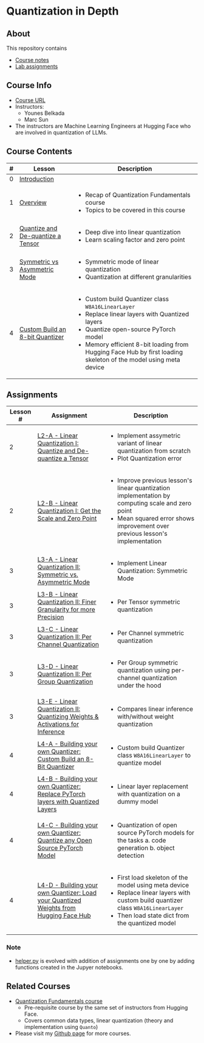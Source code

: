 # Quantization in Depth

## About

This repository contains

- [Course notes](#course-contents)
- [Lab assignments](#assignments)

## Course Info

- [Course URL](https://www.deeplearning.ai/short-courses/quantization-in-depth/)
- Instructors:
  - Younes Belkada
  - Marc Sun
- The instructors are Machine Learning Engineers at Hugging Face who are involved in quantization of LLMs.

## Course Contents

|#|Lesson    |       Description     |
|-|----------|-----------------------|
|0|[Introduction](./notes/Lesson_0.md)||
|1|[Overview](./notes/Lesson_1.md)|<ul><li>Recap of Quantization Fundamentals course</li><li>Topics to be covered in this course</li></ul>|
|2|[Quantize and De-quantize a Tensor](./notes/Lesson_2.md)|<ul><li>Deep dive into linear quantization</li><li>Learn scaling factor and zero point</li></ul>|
|3|[Symmetric vs Asymmetric Mode](./notes/Lesson_3.md)|<ul><li>Symmetric mode of linear quantization</li><li>Quantization at different granularities</li></ul>|
|4|[Custom Build an 8-bit Quantizer](./notes/Lesson_4.md)|<ul><li>Custom build Quantizer class `W8A16LinearLayer`</li><li>Replace linear layers with Quantized layers</li><li>Quantize open-source PyTorch model</li><li>Memory efficient 8-bit loading from Hugging Face Hub by first loading skeleton of the model using meta device</li></ul>|

## Assignments

|Lesson #|Assignment|Description|
|--------|----------|-----------|
|2|[L2-A - Linear Quantization I: Quantize and De-quantize a Tensor](./notes/Lesson_2.md#notebook-quantize-and-de-quantize-a-tensor)|<ul><li>Implement assymetric variant of linear quantization from scratch</li><li>Plot Quantization error</li></ul>|
|2|[L2-B - Linear Quantization I: Get the Scale and Zero Point](./notes/Lesson_2.md#notebook-get-scale-and-zero-point)|<ul><li>Improve previous lesson's linear quantization implementation by computing scale and zero point</li><li>Mean squared error shows improvement over previous lesson's implementation</li></ul>|
|3|[L3-A - Linear Quantization II: Symmetric vs. Asymmetric Mode](./notes/Lesson_3.md#notebook-linear-quantization-symmetric-mode)|<ul><li>Implement Linear Quantization: Symmetric Mode</li></ul>|
|3|[L3-B - Linear Quantization II: Finer Granularity for more Precision](./notes/Lesson_3.md#notebook-per-tensor-quantization)|<ul><li>Per Tensor symmetric quantization</li></ul>|
|3|[L3-C - Linear Quantization II: Per Channel Quantization](./notes/Lesson_3.md#notebook-per-channel-quantization)|<ul><li>Per Channel symmetric quantization</li></ul>|
|3|[L3-D - Linear Quantization II: Per Group Quantization](./notes/Lesson_3.md#notebook-per-group-quantization)|<ul><li>Per Group symmetric quantization using per-channel quantization under the hood</li></ul>|
|3|[L3-E - Linear Quantization II: Quantizing Weights & Activations for Inference](./notes/Lesson_3.md#notebook-quantizing-weights--activations-for-inference)|<ul><li>Compares linear inference with/without weight quantization</li></ul>|
|4|[L4-A - Building your own Quantizer: Custom Build an 8-Bit Quantizer](./notes/Lesson_4.md#notebook-step-1-build-your-own-quantizer)|<ul><li>Custom build Quantizer class `W8A16LinearLayer` to quantize model</li></ul>|
|4|[L4-B - Building your own Quantizer: Replace PyTorch layers with Quantized Layers](./notes/Lesson_4.md#notebook-step-2-replace-pytorch-layers-with-quantized-layers)|<ul><li>Linear layer replacement with quantization on a dummy model</li></ul>|
|4|[L4-C - Building your own Quantizer: Quantize any Open Source PyTorch Model](./notes/Lesson_4.md#notebook-step-3-quantize-any-open-source-pytorch-model)|<ul><li>Quantization of open source PyTorch models for the tasks a. code generation b. object detection</li></ul>|
|4|[L4-D - Building your own Quantizer: Load your Quantized Weights from Hugging Face Hub](./notes/Lesson_4.md#notebook-step-4-load-your-quantized-weights-from-hugging-face-hub)|<ul><li>First load skeleton of the model using meta device</li><li>Replace linear layers with custom build quantizer class `W8A16LinearLayer`</li><li>Then load state dict from the quantized model</li></ul>|

### Note

- [helper.py](./code/helper.py) is evolved with addition of assignments one by one by adding functions created in the Jupyer notebooks.

## Related Courses

- [Quantization Fundamentals course](https://github.com/kaushikacharya/Quantization_Fundamentals)
  - Pre-requisite course by the same set of instructors from Hugging Face.
  - Covers common data types, linear quantization (theory and implementation using `Quanto`)
- Please visit my [Github page](https://kaushikacharya.github.io/courses/) for more courses.
